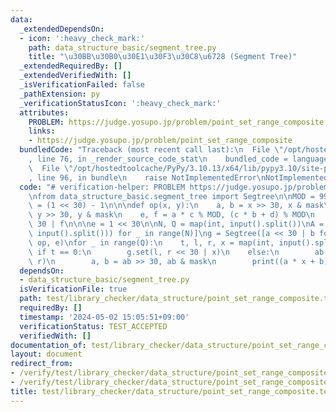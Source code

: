 ```yaml
---
data:
  _extendedDependsOn:
  - icon: ':heavy_check_mark:'
    path: data_structure_basic/segment_tree.py
    title: "\u30BB\u30B0\u30E1\u30F3\u30C8\u6728 (Segment Tree)"
  _extendedRequiredBy: []
  _extendedVerifiedWith: []
  _isVerificationFailed: false
  _pathExtension: py
  _verificationStatusIcon: ':heavy_check_mark:'
  attributes:
    PROBLEM: https://judge.yosupo.jp/problem/point_set_range_composite
    links:
    - https://judge.yosupo.jp/problem/point_set_range_composite
  bundledCode: "Traceback (most recent call last):\n  File \"/opt/hostedtoolcache/PyPy/3.10.13/x64/lib/pypy3.10/site-packages/onlinejudge_verify/documentation/build.py\"\
    , line 76, in _render_source_code_stat\n    bundled_code = language.bundle(\n\
    \  File \"/opt/hostedtoolcache/PyPy/3.10.13/x64/lib/pypy3.10/site-packages/onlinejudge_verify/languages/python.py\"\
    , line 96, in bundle\n    raise NotImplementedError\nNotImplementedError\n"
  code: "# verification-helper: PROBLEM https://judge.yosupo.jp/problem/point_set_range_composite\n\
    \nfrom data_structure_basic.segment_tree import Segtree\n\nMOD = 998244353\nmask\
    \ = (1 << 30) - 1\n\n\ndef op(x, y):\n    a, b = x >> 30, x & mask\n    c, d =\
    \ y >> 30, y & mask\n    e, f = a * c % MOD, (c * b + d) % MOD\n    return e <<\
    \ 30 | f\n\n\ne = 1 << 30\n\nN, Q = map(int, input().split())\nA = [tuple(map(int,\
    \ input().split())) for _ in range(N)]\ng = Segtree([a << 30 | b for a, b in A],\
    \ op, e)\nfor _ in range(Q):\n    t, l, r, x = map(int, input().split())\n   \
    \ if t == 0:\n        g.set(l, r << 30 | x)\n    else:\n        ab = g.prod(l,\
    \ r)\n        a, b = ab >> 30, ab & mask\n        print((a * x + b) % MOD)\n"
  dependsOn:
  - data_structure_basic/segment_tree.py
  isVerificationFile: true
  path: test/library_checker/data_structure/point_set_range_composite.test.py
  requiredBy: []
  timestamp: '2024-05-02 15:05:51+09:00'
  verificationStatus: TEST_ACCEPTED
  verifiedWith: []
documentation_of: test/library_checker/data_structure/point_set_range_composite.test.py
layout: document
redirect_from:
- /verify/test/library_checker/data_structure/point_set_range_composite.test.py
- /verify/test/library_checker/data_structure/point_set_range_composite.test.py.html
title: test/library_checker/data_structure/point_set_range_composite.test.py
---
```

